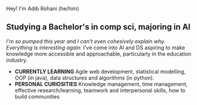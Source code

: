 Hey!
I'm Adib Rohani (he/him)

## Studying a Bachelor's in comp sci, majoring in AI

_I'm so pumped this year and I can't even cohesively explain why. Everything is interesting again._
I've come into AI and DS aspiring to make knowledge more accessible and approachable, particularly in the education industry.

- **CURRENTLY LEARNING** Agile web development, statistical modelling, OOP (in java), data structures and algorithms (in python).
- **PERSONAL CURIOSITIES** Knowledge management, time management, effective research/learning, teamwork and interpersonal skills, how to build communities
